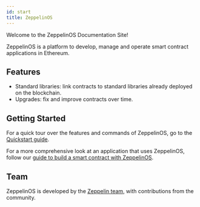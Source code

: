 ```yaml
---
id: start
title: ZeppelinOS
---
```


Welcome to the ZeppelinOS Documentation Site!

ZeppelinOS is a platform to develop, manage and operate smart contract
applications in Ethereum.

## Features

* Standard libraries: link contracts to standard libraries already deployed on the blockchain.
* Upgrades: fix and improve contracts over time.

## Getting Started

For a quick tour over the features and commands of
ZeppelinOS, go to the [Quickstart guide](quickstart.md).

For a more comprehensive look at an application that uses
ZeppelinOS, follow our
[guide to build a smart contract with ZeppelinOS](building.md).

## Team

ZeppelinOS is developed by the [Zeppelin team](https://zeppelin.solutions/),
with contributions from the community.
